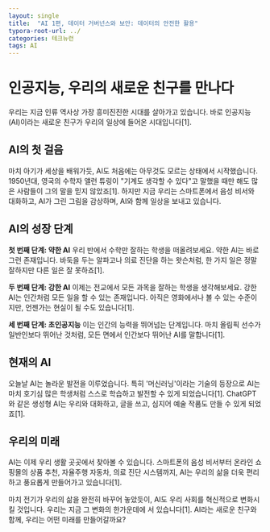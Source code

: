 ```yaml
---
layout: single
title:  "AI 1편, 데이터 거버넌스와 보안: 데이터의 안전한 활용"
typora-root-url: ../
categories: 테크뉴런
tags: AI
---
```




# 인공지능, 우리의 새로운 친구를 만나다

우리는 지금 인류 역사상 가장 흥미진진한 시대를 살아가고 있습니다. 바로 인공지능(AI)이라는 새로운 친구가 우리의 일상에 들어온 시대입니다[1].

## AI의 첫 걸음

마치 아기가 세상을 배워가듯, AI도 처음에는 아무것도 모르는 상태에서 시작했습니다. 1950년대, 영국의 수학자 앨런 튜링이 "기계도 생각할 수 있다"고 말했을 때만 해도 많은 사람들이 그의 말을 믿지 않았죠[1]. 하지만 지금 우리는 스마트폰에서 음성 비서와 대화하고, AI가 그린 그림을 감상하며, AI와 함께 일상을 보내고 있습니다.

## AI의 성장 단계

**첫 번째 단계: 약한 AI**
우리 반에서 수학만 잘하는 학생을 떠올려보세요. 약한 AI는 바로 그런 존재입니다. 바둑을 두는 알파고나 의료 진단을 하는 왓슨처럼, 한 가지 일은 정말 잘하지만 다른 일은 잘 못하죠[1].

**두 번째 단계: 강한 AI**
이제는 전교에서 모든 과목을 잘하는 학생을 생각해보세요. 강한 AI는 인간처럼 모든 일을 할 수 있는 존재입니다. 아직은 영화에서나 볼 수 있는 수준이지만, 언젠가는 현실이 될 수도 있습니다[1].

**세 번째 단계: 초인공지능**
이는 인간의 능력을 뛰어넘는 단계입니다. 마치 올림픽 선수가 일반인보다 뛰어난 것처럼, 모든 면에서 인간보다 뛰어난 AI를 말합니다[1].

## 현재의 AI

오늘날 AI는 놀라운 발전을 이루었습니다. 특히 '머신러닝'이라는 기술의 등장으로 AI는 마치 호기심 많은 학생처럼 스스로 학습하고 발전할 수 있게 되었습니다[1]. ChatGPT와 같은 생성형 AI는 우리와 대화하고, 글을 쓰고, 심지어 예술 작품도 만들 수 있게 되었죠[1].

## 우리의 미래

AI는 이제 우리 생활 곳곳에서 찾아볼 수 있습니다. 스마트폰의 음성 비서부터 온라인 쇼핑몰의 상품 추천, 자율주행 자동차, 의료 진단 시스템까지, AI는 우리의 삶을 더욱 편리하고 풍요롭게 만들어가고 있습니다[1].

마치 전기가 우리의 삶을 완전히 바꾸어 놓았듯이, AI도 우리 사회를 혁신적으로 변화시킬 것입니다. 우리는 지금 그 변화의 한가운데에 서 있습니다[1]. AI라는 새로운 친구와 함께, 우리는 어떤 미래를 만들어갈까요?
